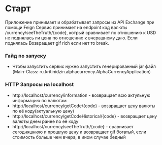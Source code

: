 # Старт
Приложение принимает и обрабатывает запросы из API Exchange при помощи Feign
Сервис принимает на endpoint код валюты /currency/seeTheTruth/{code}, котрый сравнивает
по отношению к USD не поднялась ли цена по отношению к вчерашнему дню. Если поднялась
Возвращает gif rich если нет то break.

### Гайд по запуску
* Чтобы запустить сервис нужно запустить генерированный jar файл (Main-Class: ru.kritinidzin.alphacurrency.AlphaCurrencyApplication)

### HTTP Запросы на localhost
* http://localhost/currency/information - возвращает всю актульную информацию по валютам
* http://localhost/currency/getCode/{code} - возвращает цену валюты по её коду(актуальную цену)
* http://localhost/currency/getCodeHistorical/{code} - возвращает цену валюты днем ранее по её коду
* http://localhost/currency/seeTheTruth/{code} - сравнивает сегодняшнюю и прошлую цену и возвращает gif богатый, если стоимость больше чем вчера, в ином случае бедный
